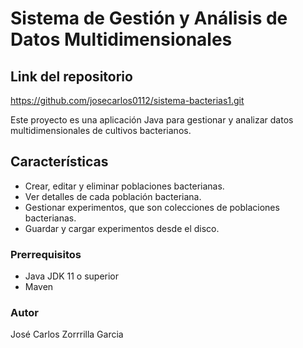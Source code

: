 # Sistema de Gestión y Análisis de Datos Multidimensionales

## Link del repositorio

https://github.com/josecarlos0112/sistema-bacterias1.git

Este proyecto es una aplicación Java para gestionar y analizar datos multidimensionales de cultivos bacterianos.

## Características

- Crear, editar y eliminar poblaciones bacterianas.
- Ver detalles de cada población bacteriana.
- Gestionar experimentos, que son colecciones de poblaciones bacterianas.
- Guardar y cargar experimentos desde el disco.

### Prerrequisitos

- Java JDK 11 o superior
- Maven

### Autor
José Carlos Zorrrilla Garcia
